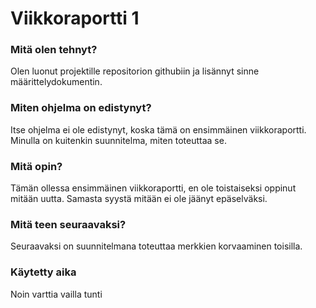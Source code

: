 # Viikkoraportti 1
### Mitä olen tehnyt?
Olen luonut projektille repositorion githubiin ja lisännyt sinne määrittelydokumentin.
### Miten ohjelma on edistynyt?
Itse ohjelma ei ole edistynyt, koska tämä on ensimmäinen viikkoraportti. Minulla on kuitenkin suunnitelma, miten toteuttaa se.
### Mitä opin?
Tämän ollessa ensimmäinen viikkoraportti, en ole toistaiseksi oppinut mitään uutta. Samasta syystä mitään ei ole jäänyt epäselväksi.
### Mitä teen seuraavaksi?
Seuraavaksi on suunnitelmana toteuttaa merkkien korvaaminen toisilla.
### Käytetty aika
Noin varttia vailla tunti

